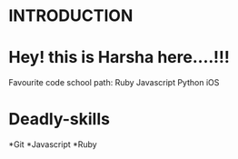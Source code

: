 INTRODUCTION
=============
Hey! this is Harsha here....!!!
===============================
Favourite code school path: 
Ruby
Javascript
Python
iOS

Deadly-skills
=============
*Git 
*Javascript
*Ruby
